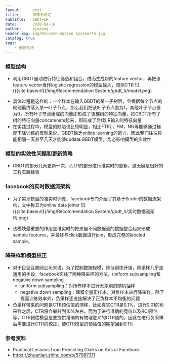 ```yaml
---
layout:     post
title:      推荐系统之
subtitle:   GBDT+LR
date:       2020-04-16
author:     bjmsong
header-img: img/Recommendation System/th.jpg
catalog: true
tags:
    - 推荐系统
---
```

### 模型结构
<ul> 
<li markdown="1">
利用GBDT自动进行特征筛选和组合，进而生成新的feature vector，再把该feature vector当作logistic regression的模型输入，预测CTR
![]({{site.baseurl}}/img/Recommendation System/gbdt_lr/model.png) 
</li> 
</ul> 

- 具体过程是这样的：一个样本在输入GBDT的某一子树后，会根据每个节点的规则最终落入某一叶子节点，那么我们把该叶子节点置为1，其他叶子节点置为0，所有叶子节点组成的向量即形成了该棵树的特征向量，把GBDT所有子树的特征向量concatenate起来，即形成了后续LR输入的特征向量
- 在实践过程中，模型的缺陷也比较明显，相比FTRL，FM，NN等能够通过梯度下降训练的模型来说，GBDT缺乏online learning的能力，因此我们往往只能相隔一天甚至几天才能够update GBDT模型，势必影响模型的实效性

### 模型的实效性问题和更新策略
- GBDT的部分几天更新一次，而LR的部分进行准实时的更新，这无疑是很好的工程实践经验


### facebook的实时数据流架构
<ul> 
<li markdown="1">
为了实现模型的准实时训练，facebook专门介绍了其基于Scribe的数据流架构，文中称其为online data joiner
![]({{site.baseurl}}/img/Recommendation System/gbdt_lr/实时数据流架构.png) 
</li> 
</ul> 

- 该模块最重要的作用是准实时的把来自不同数据流的数据整合起来形成sample features，并最终与click数据进行join，形成完整的labeled sample。


### 降采样和模型校正
- 对于巨型互联网公司来说，为了控制数据规模，降低训练开销，降采样几乎是通用的手段，facebook实践了两种降采样的方法，uniform subsampling和 negative down sampling
    - uniform subsampling：对所有样本进行无差别的随机抽样
    - negative down sampling：保留全量正样本，对负样本进行降采样。除了提高训练效率外，负采样还直接解决了正负样本不均衡的问题
- 负采样带来的问题是CTR预估值的漂移，比如真实CTR是0.1%，进行0.01的负采样之后，CTR将会攀升到10%左右。而为了进行准确的竞价以及ROI预估等，CTR预估模型是要提供准确的有物理意义的CTR值的，因此在进行负采样后需要进行CTR的校正，使CTR模型的预估值的期望回到0.1%


### 参考资料
- Practical Lessons from Predicting Clicks on Ads at Facebook
- https://zhuanlan.zhihu.com/p/57987311
